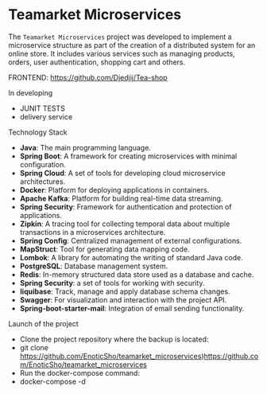 # Teamarket Microservices
The `Teamarket Microservices` project was developed to implement a microservice structure as part of the creation of a distributed system for an online store. It includes various services such as managing products, orders, user authentication, shopping cart and others.

FRONTEND: https://github.com/Djedjij/Tea-shop

In developing
- JUNIT TESTS
- delivery service

Technology Stack
- **Java**: The main programming language.
- **Spring Boot**: A framework for creating microservices with minimal configuration.
- **Spring Cloud**: A set of tools for developing cloud microservice architectures.
- **Docker**: Platform for deploying applications in containers.
- **Apache Kafka**: Platform for building real-time data streaming.
- **Spring Security**: Framework for authentication and protection of applications.
- **Zipkin**: A tracing tool for collecting temporal data about multiple transactions in a microservices architecture.
- **Spring Config**: Centralized management of external configurations.
- **MapStruct**: Tool for generating data mapping code.
- **Lombok**: A library for automating the writing of standard Java code.
- **PostgreSQL**: Database management system.
- **Redis**: In-memory structured data store used as a database and cache.
- **Spring Security**: a set of tools for working with security.
- **liquibase**: Track, manage and apply database schema changes.
- **Swagger**: For visualization and interaction with the project API.
- **Spring-boot-starter-mail**: Integration of email sending functionality. 

Launch of the project
- Clone the project repository where the backup is located:
- git clone https://github.com/EnoticSho/teamarket_microservices)https://github.com/EnoticSho/teamarket_microservices
- Run the docker-compose command:
- docker-compose -d
